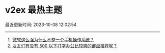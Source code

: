 # v2ex 最热主题

最近更新时间: 2023-10-08 12:02:54

--- 
1. [微软这么强为什么不整一个手机操作系统？](https://www.v2ex.com/t/979665) 
2. [友友们有没有 500 以下打字办公比较爽的键盘推荐呢？](https://www.v2ex.com/t/979678) 
